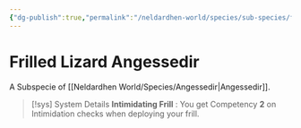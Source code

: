 ```yaml
---
{"dg-publish":true,"permalink":"/neldardhen-world/species/sub-species/frilled-lizard-angessedir/"}
---
```


# Frilled Lizard Angessedir
A Subspecie of [[Neldardhen World/Species/Angessedir\|Angessedir]].



> [!sys] System Details
> **Intimidating Frill** : You get Competency **2** on Intimidation checks when deploying your frill.